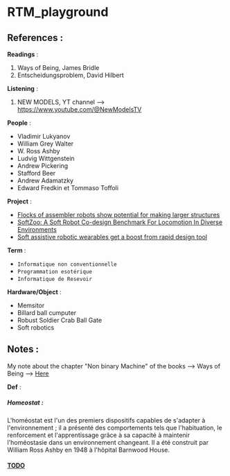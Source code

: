 # RTM_playground


## References :


**Readings** :

1. Ways of Being, James Bridle
2. Entscheidungsproblem, David Hilbert

**Listening** :

1. NEW MODELS, YT channel --> https://www.youtube.com/@NewModelsTV 

**People** :

- Vladimir Lukyanov
- William Grey Walter
- W. Ross Ashby
- Ludvig Wittgenstein
- Andrew Pickering 
- Stafford Beer
- Andrew Adamatzky
- Edward Fredkin et Tommaso Toffoli

**Project** :

- [Flocks of assembler robots show potential for making larger structures ](https://news.mit.edu/2022/assembler-robots-structures-voxels-1122)
- [SoftZoo: A Soft Robot Co-design Benchmark For Locomotion In Diverse Environments ](https://sites.google.com/view/softzoo-iclr-2023/home)
- [Soft assistive robotic wearables get a boost from rapid design tool](https://news.mit.edu/2022/soft-assistive-robotic-wearables-get-boost-rapid-design-tool-0503)

**Term** :

- `Informatique non conventionnelle`
- `Programmation esotérique`
- `Informatique de Resevoir`

**Hardware/Object** : 

- Memsitor 
- Billard ball cumputer
- Robust Soldier Crab Ball Gate
- Soft robotics

## Notes :

My note about the chapter "Non binary Machine" of the books --> Ways of Being --> [Here](./writing/Reader/chapter_Ways-of-Being.md) 

**Def** :

##### Homeostat :

L'homéostat est l'un des premiers dispositifs capables de s'adapter à l'environnement ; il a présenté des comportements tels que l'habituation, le renforcement et l'apprentissage grâce à sa capacité à maintenir l'homéostasie dans un environnement changeant. Il a été construit par William Ross Ashby en 1948 à l'hôpital Barnwood House.




#### [TODO](./TODO)


